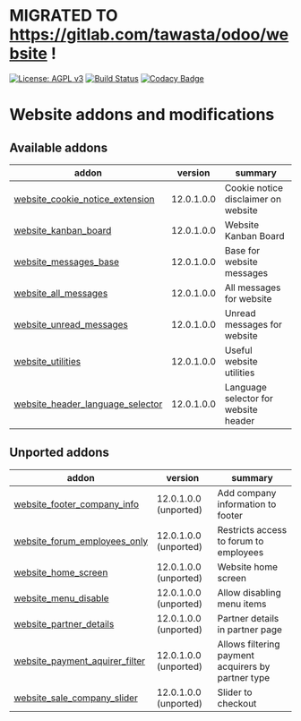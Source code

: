 # MIGRATED TO https://gitlab.com/tawasta/odoo/website !

[![License: AGPL v3](https://img.shields.io/badge/License-AGPL%20v3-blue.svg)](https://www.gnu.org/licenses/agpl-3.0)
[![Build Status](https://travis-ci.org/Tawasta/website.svg?branch=12.0)](https://travis-ci.org/Tawasta/website)
[![Codacy Badge](https://api.codacy.com/project/badge/Grade/1f97df93cec14cda8b8f1b7523a1b632)](https://www.codacy.com/app/Tawasta/website?utm_source=github.com&amp;utm_medium=referral&amp;utm_content=Tawasta/website&amp;utm_campaign=Badge_Grade)


Website addons and modifications
================================

[//]: # (addons)

Available addons
----------------
addon | version | summary
--- | --- | ---
[website_cookie_notice_extension](website_cookie_notice_extension/) | 12.0.1.0.0 | Cookie notice disclaimer on website
[website_kanban_board](website_kanban_board/) | 12.0.1.0.0 | Website Kanban Board
[website_messages_base](website_messages_base/) | 12.0.1.0.0 | Base for website messages
[website_all_messages](website_all_messages/) | 12.0.1.0.0 | All messages for website
[website_unread_messages](website_unread_messages/) | 12.0.1.0.0 | Unread messages for website
[website_utilities](website_utilities/) | 12.0.1.0.0 | Useful website utilities
[website_header_language_selector](website_header_language_selector/) | 12.0.1.0.0 | Language selector for website header

Unported addons
---------------
addon | version | summary
--- | --- | ---
[website_footer_company_info](website_footer_company_info/) | 12.0.1.0.0 (unported) | Add company information to footer
[website_forum_employees_only](website_forum_employees_only/) | 12.0.1.0.0 (unported) | Restricts access to forum to employees
[website_home_screen](website_home_screen/) | 12.0.1.0.0 (unported) | Website home screen
[website_menu_disable](website_menu_disable/) | 12.0.1.0.0 (unported) | Allow disabling menu items
[website_partner_details](website_partner_details/) | 12.0.1.0.0 (unported) | Partner details in partner page
[website_payment_aquirer_filter](website_payment_aquirer_filter/) | 12.0.1.0.0 (unported) | Allows filtering payment acquirers by partner type
[website_sale_company_slider](website_sale_company_slider/) | 12.0.1.0.0 (unported) | Slider to checkout

[//]: # (end addons)
